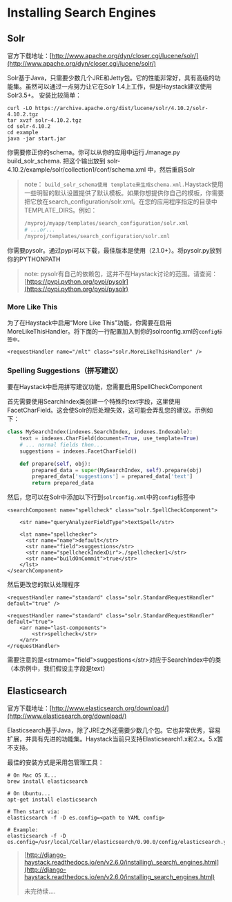 # Installing Search Engines

## Solr

官方下载地址：[http://www.apache.org/dyn/closer.cgi/lucene/solr/](http://www.apache.org/dyn/closer.cgi/lucene/solr/)

Solr基于Java，只需要少数几个JRE和Jetty包。它的性能非常好，具有高级的功能集。虽然可以通过一点努力让它在Solr 1.4上工作，但是Haystack建议使用Solr3.5+。 安装比较简单：

```
curl -LO https://archive.apache.org/dist/lucene/solr/4.10.2/solr-4.10.2.tgz
tar xvzf solr-4.10.2.tgz
cd solr-4.10.2
cd example
java -jar start.jar
```

你需要修正你的schema。你可以从你的应用中运行./manage.py build\_solr\_schema. 把这个输出放到 solr-4.10.2/example/solr/collection1/conf/schema.xml 中，然后重启Solr

> note： `build_solr_schema使用 template来生成schema.xml.`Haystack使用一些明智的默认设置提供了默认模板。如果你想提供你自己的模板，你需要把它放在search\_configuration/solr.xml。在您的应用程序指定的目录中TEMPLATE\_DIRS。例如：
>
> ```py
> /myproj/myapp/templates/search_configuration/solr.xml
> # ...or...
> /myproj/templates/search_configuration/solr.xml
> ```

你需要pysolr。通过pypi可以下载，最佳版本是使用（2.1.0+）。将pysolr.py放到你的PYTHONPATH

> note: pysolr有自己的依赖包，这并不在Haystack讨论的范围。请查阅：[https://pypi.python.org/pypi/pysolr](https://pypi.python.org/pypi/pysolr)

### More Like This

为了在Haystack中启用“More Like This”功能，你需要在启用MoreLikeThisHandler。将下面的一行配置加入到你的solrconfig.xml的`config标签中。`

```
<requestHandler name="/mlt" class="solr.MoreLikeThisHandler" />
```

### Spelling Suggestions（拼写建议）

要在Haystack中启用拼写建议功能，您需要启用SpellCheckComponent

首先需要使用SearchIndex类创建一个特殊的text字段，这里使用FacetCharField。这会使Solr的后处理失效，这可能会弄乱您的建议。示例如下：

```py
class MySearchIndex(indexes.SearchIndex, indexes.Indexable):
    text = indexes.CharField(document=True, use_template=True)
    # ... normal fields then...
    suggestions = indexes.FacetCharField()

    def prepare(self, obj):
        prepared_data = super(MySearchIndex, self).prepare(obj)
        prepared_data['suggestions'] = prepared_data['text']
        return prepared_data
```

然后，您可以在Solr中添加以下行到`solrconfig.xml`中的`config`标签中

```
<searchComponent name="spellcheck" class="solr.SpellCheckComponent">

    <str name="queryAnalyzerFieldType">textSpell</str>

    <lst name="spellchecker">
      <str name="name">default</str>
      <str name="field">suggestions</str>
      <str name="spellcheckIndexDir">./spellchecker1</str>
      <str name="buildOnCommit">true</str>
    </lst>
</searchComponent>
```

然后更改您的默认处理程序

```
<requestHandler name="standard" class="solr.StandardRequestHandler" default="true" />
```

```
<requestHandler name="standard" class="solr.StandardRequestHandler" default="true">
    <arr name="last-components">
        <str>spellcheck</str>
    </arr>
</requestHandler>
```

需要注意的是&lt;strname="field"&gt;suggestions&lt;/str&gt;对应于SearchIndex中的类（本示例中，我们假设主字段是text）

## Elasticsearch

官方下载地址：[http://www.elasticsearch.org/download/](http://www.elasticsearch.org/download/)

Elasticsearch基于Java，除了JRE之外还需要少数几个包。它也非常优秀，容易扩展，并具有先进的功能集。Haystack当前只支持Elasticsearch1.x和2.x。5.x暂不支持。

最佳的安装方式是采用包管理工具：

```
# On Mac OS X...
brew install elasticsearch

# On Ubuntu...
apt-get install elasticsearch

# Then start via:
elasticsearch -f -D es.config=<path to YAML config>

# Example:
elasticsearch -f -D es.config=/usr/local/Cellar/elasticsearch/0.90.0/config/elasticsearch.yml
```

> [http://django-haystack.readthedocs.io/en/v2.6.0/installing\_search\_engines.html](http://django-haystack.readthedocs.io/en/v2.6.0/installing_search_engines.html)
>
> 未完待续....



